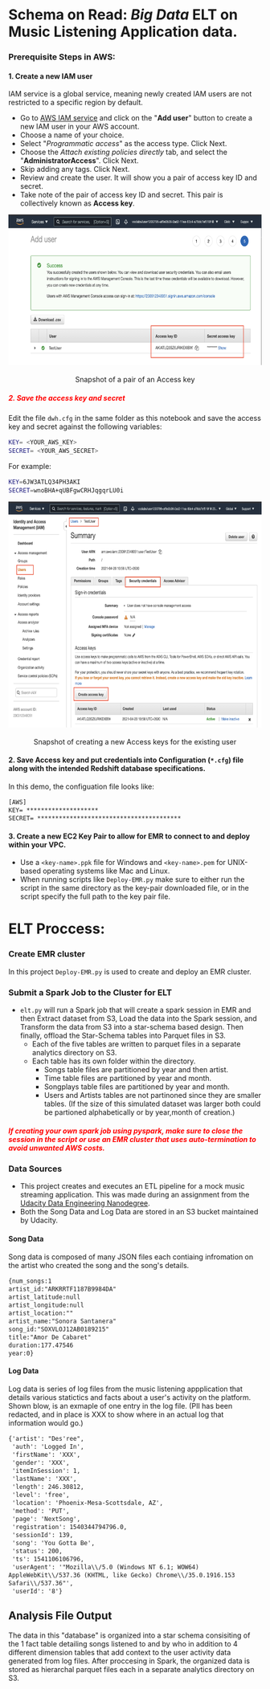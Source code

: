 # Schema on Read: _Big Data_ ELT on Music Listening Application data.

### Prerequisite Steps in AWS:

#### 1. Create a new IAM user
IAM service is a global service, meaning newly created IAM users are not restricted to a specific region by default.
- Go to [AWS IAM service](https://console.aws.amazon.com/iam/home#/users) and click on the "**Add user**" button to create a new IAM user in your AWS account. 
- Choose a name of your choice. 
- Select "*Programmatic access*" as the access type. Click Next. 
- Choose the *Attach existing policies directly* tab, and select the "**AdministratorAccess**". Click Next. 
- Skip adding any tags. Click Next. 
- Review and create the user. It will show you a pair of access key ID and secret.
- Take note of the pair of access key ID and secret. This pair is collectively known as **Access key**. 

<center>
<img style="float: center;height:300px;" src="images/AWS_IAM_1.png"><br><br>
Snapshot of a pair of an Access key
</center>

##### <font color='red'>2. Save the access key and secret</font>
Edit the file `dwh.cfg` in the same folder as this notebook and save the access key and secret against the following variables:
```bash
KEY= <YOUR_AWS_KEY>
SECRET= <YOUR_AWS_SECRET>
```
    
For example:
```bash
KEY=6JW3ATLQ34PH3AKI
SECRET=wnoBHA+qUBFgwCRHJqgqrLU0i
```

<center>
<img style="float: center;height:450px;" src="images/AWS_IAM_2.png"><br><br>
Snapshot of creating a new Access keys for the existing user
</center>

#### 2. Save Access key and put credentials into Configuration (`*.cfg`) file along with the intended Redshift database specifications. 
In this demo, the configuation file looks like:
```
[AWS]
KEY= ********************
SECRET= ****************************************
```

#### 3. Create a new EC2 Key Pair to allow for EMR to connect to and deploy within your VPC.
- Use a `<key-name>.ppk` file for Windows and `<key-name>.pem` for UNIX-based operating systems like Mac and Linux.
- When running scripts like `Deploy-EMR.py` make sure to either run the script in the same directory as the key-pair downloaded file, or in the script specify the full path to the key pair file.

# ELT Proccess: 
### Create EMR cluster 
In this project `Deploy-EMR.py` is used to create and deploy an EMR cluster.

### Submit a Spark Job to the Cluster for ELT
- `elt.py` will run a Spark job that will create a spark session in EMR and then Extract dataset from S3, Load the data into the Spark session, and Transform the data from S3 into a star-schema based design. Then finally, offload the Star-Schema tables into Parquet files in S3.
    - Each of the five tables are written to parquet files in a separate analytics directory on S3. 
    - Each table has its own folder within the directory. 
        - Songs table files are partitioned by year and then artist. 
        - Time table files are partitioned by year and month. 
        - Songplays table files are partitioned by year and month.
        - Users and Artists tables are not partinoned since they are smaller tables. (If the size of this simulated dataset was larger both could be partioned alphabetically or by year,month of creation.)


##### <font color='red'>If creating your own spark job using pyspark, make sure to close the session in the script or use an EMR cluster that uses auto-termination to avoid unwanted AWS costs.</font>

### Data Sources
- This project creates and executes an ETL pipeline for a mock music streaming application. This was made during an assignment from the [Udacity Data Engineering Nanodegree](https://www.udacity.com/course/data-engineer-nanodegree--nd027).
- Both the Song Data and Log Data are stored in an S3 bucket maintained by Udacity.

#### Song Data
Song data is composed of many JSON files each contiaing infromation on the artist who created the song and the song's details.
```
{num_songs:1
artist_id:"ARKRRTF1187B9984DA"
artist_latitude:null
artist_longitude:null
artist_location:""
artist_name:"Sonora Santanera"
song_id:"SOXVLOJ12AB0189215"
title:"Amor De Cabaret"
duration:177.47546
year:0}
```
#### Log Data
Log data is series of log files from the music listening appplication that details various statictics and facts about a user's activity on the platform. Shown blow, is an exmaple of one entry in the log file. (PII has been redacted, and in place is XXX to show where in an actual log that information would go.)
```
{'artist': "Des'ree",
 'auth': 'Logged In',
 'firstName': 'XXX',
 'gender': 'XXX',
 'itemInSession': 1,
 'lastName': 'XXX',
 'length': 246.30812,
 'level': 'free',
 'location': 'Phoenix-Mesa-Scottsdale, AZ',
 'method': 'PUT',
 'page': 'NextSong',
 'registration': 1540344794796.0,
 'sessionId': 139,
 'song': 'You Gotta Be',
 'status': 200,
 'ts': 1541106106796,
 'userAgent': '"Mozilla\\/5.0 (Windows NT 6.1; WOW64) AppleWebKit\\/537.36 (KHTML, like Gecko) Chrome\\/35.0.1916.153 Safari\\/537.36"',
 'userId': '8'}
```

## Analysis File Output
The data in this "database" is organized into a star schema consisiting of the 1 fact table detailing songs listened to and by who in addition to 4 different dimension tables that add context to the user activity data generated from log files. After proccesing in Spark, the organized data is stored as hierarchal parquet files each in a separate analytics directory on S3.



 
